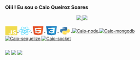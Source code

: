 ### Oiii ! Eu sou o Caio Queiroz Soares

<div align="center">
  <a href="https://github.com/caio300">
  <img height="160em" src="https://github-readme-stats.vercel.app/api?username=caio300&show_icons=true&theme=dark&include_all_commits=true&count_private=true"/>
  <img height="160em" src="https://github-readme-stats.vercel.app/api/top-langs/?username=caio300&layout=compact&langs_count=7&theme=dark"/>
</div>
<div style="display: inline_block"><br>
  <img align="center" alt="Caio-Js" height="30" width="40" src="https://raw.githubusercontent.com/devicons/devicon/master/icons/javascript/javascript-plain.svg">
  <img align="center" alt="Caio-React" height="30" width="40" src="https://raw.githubusercontent.com/devicons/devicon/master/icons/react/react-original.svg">
  <img align="center" alt="Caio-HTML" height="30" width="40" src="https://raw.githubusercontent.com/devicons/devicon/master/icons/html5/html5-original.svg">
  <img align="center" alt="Caio-CSS" height="30" width="40" src="https://raw.githubusercontent.com/devicons/devicon/master/icons/css3/css3-original.svg">
  <img align="center" alt="Caio-Python" height="30" width="40" src="https://raw.githubusercontent.com/devicons/devicon/master/icons/python/python-original.svg">
  <img align="center" alt="Caio-node" height="80" width="100" src="https://cdn.jsdelivr.net/gh/devicons/devicon/icons/nodejs/nodejs-original-wordmark.svg" />
  <img align="center" alt="Caio-mongodb" height="50" width="70" src="https://cdn.jsdelivr.net/gh/devicons/devicon/icons/mongodb/mongodb-plain-wordmark.svg" />
  <img align="center" alt="Caio-sequelize" height="50" width="70" src="https://cdn.jsdelivr.net/gh/devicons/devicon/icons/sequelize/sequelize-original.svg" />
  <img align="center" alt="Caio-socket" height="70" width="80" src="https://cdn.jsdelivr.net/gh/devicons/devicon/icons/socketio/socketio-original-wordmark.svg" />
</div>

##
  
<div> 
  <a href="https://instagram.com/caio_qs" target="_blank"><img src="https://img.shields.io/badge/-Instagram-%23E4405F?style=for-the-badge&logo=instagram&logoColor=white" target="_blank"></a> 
  <a href = "mailto:caioqs.info@gmail.com"><img src="https://img.shields.io/badge/-Gmail-%23333?style=for-the-badge&logo=gmail&logoColor=white" target="_blank"></a>
  <a href="https://www.linkedin.com/in/caio-queiroz-soares-1a6ab61ba/" target="_blank"><img src="https://img.shields.io/badge/-LinkedIn-%230077B5?style=for-the-badge&logo=linkedin&logoColor=white" target="_blank"></a> 
</div>
